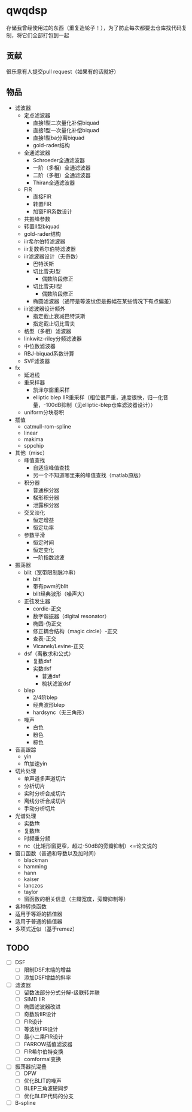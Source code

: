 
# qwqdsp

存储我曾经使用过的东西（重复造轮子！），为了防止每次都要去仓库找代码复制，将它们全部打包到一起

## 贡献

很乐意有人提交pull request（如果有的话就好）

## 物品

- 滤波器
  - 定点滤波器
    - 直接1型二次量化补偿biquad
    - 直接1型一次量化补偿biquad
    - 直接1型ba分离biquad
    - gold-rader结构
  - 全通滤波器
    - Schroeder全通滤波器
    - 一阶（多相）全通滤波器
    - 二阶（多相）全通滤波器
    - Thiran全通滤波器
  - FIR
    - 直接FIR
    - 转置FIR
    - 加窗FIR系数设计
  - 共振峰参数
  - 转置II型biquad
  - gold-rader结构
  - iir希尔伯特滤波器
  - iir复数希尔伯特滤波器
  - iir滤波器设计（无奇数）
    - 巴特沃斯
    - 切比雪夫I型
      - 偶数阶段修正
    - 切比雪夫II型
      - 偶数阶段修正
    - 椭圆滤波器（通带是等波纹但是振幅在某些情况下有点偏差）
  - iir滤波器设计额外
    - 指定截止衰减巴特沃斯
    - 指定截止切比雪夫
  - 格型（多相）滤波器
  - linkwitz-riley分频滤波器
  - 中位数滤波器
  - RBJ-biquad系数计算
  - SVF滤波器
- fx
  - 延迟线
  - 重采样器
    - 凯泽尔窗重采样
    - elliptic blep IIR重采样（相位很严重，速度很快，归一化音量，-100dB抑制（见elliptic-blep仓库滤波器设计））
  - uniform分块卷积
- 插值
  - catmull-rom-spline
  - linear
  - makima
  - sppchip
- 其他（misc）
  - 峰值查找
    - 自适应峰值查找
    - 另一个不知道哪里来的峰值查找（matlab原版）
  - 积分器
    - 普通积分器
    - 梯形积分器
    - 泄露积分器
  - 交叉淡化
    - 恒定增益
    - 恒定功率
  - 参数平滑
    - 恒定时间
    - 恒定变化
    - 一阶指数滤波
- 振荡器
  - blit（宽带限制脉冲串）
    - blit
    - 带有pwm的blit
    - blit经典波形（噪声大）
  - 正弦发生器
    - cordic-正交
    - 数字谐振器（digital resonator）
    - 椭圆-伪正交
    - 修正耦合结构（magic circle）-正交
    - 查表-正交
    - Vicanek/Levine-正交
  - dsf（离散求和公式）
    - 复数dsf
    - 实数dsf
      - 普通dsf
      - 梳状滤波dsf
  - blep
    - 2/4阶blep
    - 经典波形blep
    - hardsync（无三角形）
  - 噪声
    - 白色
    - 粉色
    - 棕色
- 音高跟踪
  - yin
  - fft加速yin
- 切片处理
  - 单声道多声道切片
  - 分析切片
  - 实时分析合成切片
  - 离线分析合成切片
  - 手动分析切片
- 光谱处理
  - 实数fft
  - 复数fft
  - 时频重分频
  - nc（比矩形窗更窄，超过-50dB的旁瓣抑制）<=论文说的
- 窗口函数（普通和导数以及加时间）
  - blackman
  - hamming
  - hann
  - kaiser
  - lanczos
  - taylor
  - 窗函数的相关信息（主瓣宽度，旁瓣抑制等）
- 各种转换函数
- 适用于等距的插值器
- 适用于普通的插值器
- 多项式近似（基于remez）

## TODO

- [ ] DSF
  - [ ] 限制DSF末端的增益
  - [ ] 添加DSF增益的斜率

- [ ] 滤波器
  - [ ] 留数法部分分式分解-级联转并联
  - [ ] SIMD IIR
  - [ ] 椭圆滤波器改进
  - [ ] 奇数阶IIR设计
  - [ ] FIR设计
  - [ ] 等波纹FIR设计
  - [ ] 最小二乘FIR设计
  - [ ] FARROW插值滤波器
  - [ ] FIR希尔伯特变换
  - [ ] comformal变换

- [ ] 振荡器抗混叠
  - [ ] DPW
  - [ ] 优化BLIT的噪声
  - [ ] BLEP三角波硬同步
  - [ ] 优化BLEP代码的分支

- [ ] B-spline
